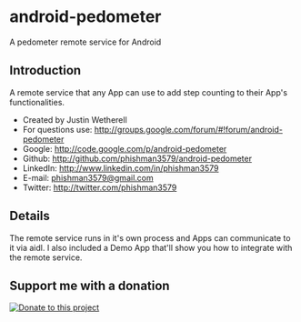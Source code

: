 android-pedometer
=================

A pedometer remote service for Android

## Introduction

A remote service that any App can use to add step counting to their App's functionalities.

* Created by Justin Wetherell
* For questions use: http://groups.google.com/forum/#!forum/android-pedometer
* Google: http://code.google.com/p/android-pedometer
* Github: http://github.com/phishman3579/android-pedometer
* LinkedIn: http://www.linkedin.com/in/phishman3579
* E-mail: phishman3579@gmail.com
* Twitter: http://twitter.com/phishman3579

## Details

The remote service runs in it's own process and Apps can communicate to it via aidl. I also included a Demo App that'll show you how to integrate with the remote service.

## Support me with a donation

<a href="https://www.paypal.com/cgi-bin/webscr?cmd=_donations&business=phishman3579%40gmail%2ecom&lc=US&item_name=Support%20open%20source&item_number=AndroidPedometer&currency_code=USD&bn=PP%2dDonationsBF%3abtn_donateCC_LG%2egif%3aNonHosted" target="_new"><img border="0" alt="Donate to this project" src="https://www.paypalobjects.com/en_US/i/btn/btn_donate_LG.gif"></a>
